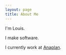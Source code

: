 ```yaml
---
layout: page
title: About Me
---
```


I'm Louis.

I make software.

I currently work at <a href="https://www.anaplan.com">Anaplan</a>.
